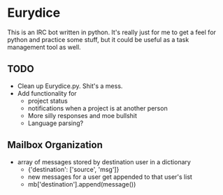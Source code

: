 # Eurydice

This is an IRC bot written in python. It's really just for me to get a feel for python and practice some stuff, but it could be useful as a task management tool as well.

## TODO

- Clean up Eurydice.py. Shit's a mess.
- Add functionality for 
  - project status
  - notifications when a project is at another person
  - More silly responses and moe bullshit
  - Language parsing?

## Mailbox Organization

- array of messages stored by destination user in a dictionary
    - {\'destination\': [\'source\', \'msg\']}
    - new messages for a user get appended to that user's list
    - mb[\'destination\'].append(message())
